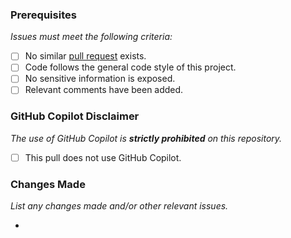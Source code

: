 ### Prerequisites
*Issues must meet the following criteria:*

 - [ ] No similar [pull request](https://github.com/KatsuteDev/Desktop-Flick/pulls) exists.
 - [ ] Code follows the general code style of this project.
 - [ ] No sensitive information is exposed.
 - [ ] Relevant comments have been added.

### GitHub Copilot Disclaimer
*The use of GitHub Copilot is **strictly prohibited** on this repository.*

 - [ ] This pull does not use GitHub Copilot.

### Changes Made
*List any changes made and/or other relevant issues.*

 -